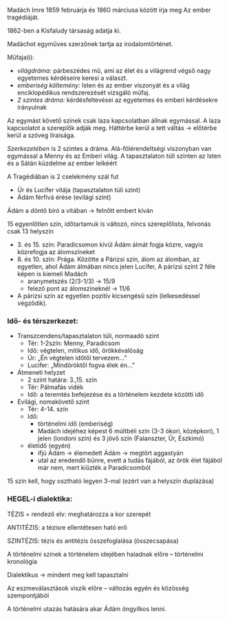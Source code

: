 Madách Imre 1859 februárja és 1860 márciusa között írja meg Az ember tragédiáját.

1862-ben a Kisfaludy társaság adatja ki.

Madáchot egyműves szerzőnek tartja az irodalomtörténet.

Műfaja(i):

 - *világdráma:* párbeszédes mű, ami az élet és a világrend végső nagy egyetemes kérdéseire keresi a választ.
 - *emberiség költemény:* Isten és az ember viszonyát és a világ enciklopédikus rendszerezését vizsgáló műfaj.
 - *2 szintes dráma:* kérdésfeltevései az egyetemes és emberi kérdésekre irányulnak

Az egymást követő színek csak laza kapcsolatban állnak egymással. A laza kapcsolatot a szereplők adják meg. Háttérbe kerül a tett váltás → előtérbe kerül a szöveg líraisága.

*Szerkezetében* is 2 szintes a dráma. Alá-fölérendeltségi viszonyban van egymással a Menny és az Emberi világ. A tapasztalaton túli szinten az Isten és a Sátán küzdelme az ember lelkéért

A Tragédiában is 2 cselekmény szál fut

 - Úr és Lucifer vitája (tapasztalaton túli szint)
 - Ádám férfivá érése (evilági szint)

Ádám a döntő bíró a vitában → felnőtt embert kíván

15 egyenlőtlen szín, időtartamuk is változó, nincs szereplőlista, felvonás
csak 13 helyszín
- 3\. és 15. szín: Paradicsomon kívül  Ádám álmát fogja közre, vagyis közrefogja az álomszíneket
- 8\. és 10. szín: Prága. Közötte a Párizsi szín, álom az álomban, az egyetlen, ahol Ádám álmában nincs jelen Lucifer, A párizsi színt 2 féle képen is kiemeli Madách
   + aranymetszés (2/3-1/3) → 15/9
   + felező pont az álomszíneknél → 11/6
 - A párizsi szín az egyetlen pozitív kicsengésű szín (lelkesedéssel végződik).

### Idő- és térszerkezet:

 - Transzcendens/tapasztalaton túli, normaadó szint
   + Tér: 1-2szín: Menny, Paradicsom
   + Idő: végtelen, mitikus idő, örökkévalóság
   + Úr: „Én végtelen időtől tervezem…”
   + Lucifer: „Mindöröktől fogva élek én…”
 - Átmeneti helyzet
   + 2 szint határa: 3.,15. szín
   + Tér: Pálmafás vidék
   + Idő: a teremtés befejezése és a történelem kezdete közötti idő
 - Evilági, nomakövető szint
   + Tér: 4-14. szín
   + Idő:
     - történelmi idő (emberiség)
     - Madách idejéhez képest 6 múltbéli szín (3-3 ókori, középkori), 1 jelen (londoni szín) és 3 jövő szín (Falanszter, Űr, Eszkimó)
   + életidő (egyén)
     - ifjú Ádám → élemedett Ádám → megtört aggastyán
     - utal az eredendő bűnre, evett a tudás fájából, az örök élet fájából már nem, mert kiűzték a Paradicsomból

15 szín kell, hogy osztható legyen 3-mal (ezért van a helyszín duplázása)

### HEGEL-i dialektika:

TÉZIS = rendező elv: meghatározza a kor szerepét

ANTITÉZIS: a tézisre ellentétesen ható erő

SZINTÉZIS: tézis és antitézis összefoglalása (összecsapása)

A történelmi színek a történelem idejében haladnak előre – történelmi kronológia

Dialektikus → mindent meg kell tapasztalni

Az eszmeválasztások viszik előre – változás egyén és közösség szempontjából

A történelmi utazás hatására akar Ádám öngyilkos lenni.

